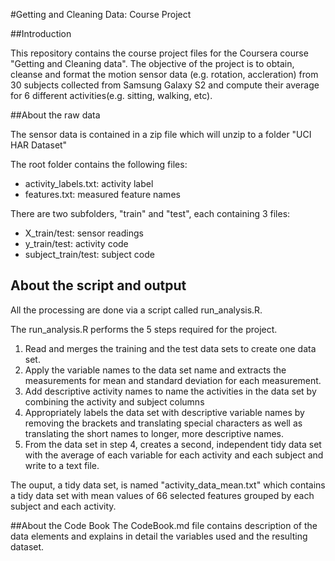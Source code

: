 #Getting and Cleaning Data: Course Project

##Introduction

This repository contains the course project files for the Coursera course "Getting and Cleaning data". The objective of the project is to obtain, cleanse and format the motion sensor data (e.g. rotation, accleration) from 30 subjects collected from Samsung Galaxy S2 and compute their average for 6 different activities(e.g. sitting, walking, etc).


##About the raw data

The sensor data is contained in a zip file which will unzip to a folder "UCI HAR Dataset"

The root folder contains the following files:

* activity_labels.txt: activity label 
* features.txt: measured feature names 

There are two subfolders, "train" and "test", each containing 3 files: 
* X_train/test: sensor readings
* y_train/test: activity code
* subject_train/test: subject code

About the script and output
---------------------------
All the processing are done via a script called run_analysis.R. 

The run_analysis.R performs the 5 steps required for the project.

1. Read and merges the training and the test data sets to create one data set.
2. Apply the variable names to the data set name and extracts the measurements for mean and standard deviation for each measurement. 
3. Add descriptive activity names to name the activities in the data set by combining the activity and subject columns
4. Appropriately labels the data set with descriptive variable names by removing the brackets and translating special characters as well as translating the short names to longer, more descriptive names.
5. From the data set in step 4, creates a second, independent tidy data set with the average of each variable for each activity and each subject and write to a text file.

The ouput, a tidy data set, is named "activity_data_mean.txt" which contains a tidy data set with mean values of 66 selected features grouped by each subject and each activity.

##About the Code Book
The CodeBook.md file contains description of the data elements and explains in detail the variables used and the resulting dataset.
